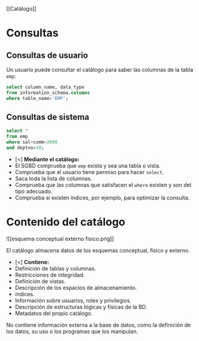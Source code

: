 [[Catálogo]]

# Consultas
## Consultas de usuario
Un usuario puede consultar el catálogo para saber las columnas de la tabla `emp`:
```sql
select column_name, data_type
from information_schema.columns
where table_name='EMP';
```

## Consultas de sistema
```sql
select *
from emp
where sal+comm>2000
and deptno=10;
```
+ [<] **Mediante el catálogo:**
+ El SGBD comprueba que `emp` exista y sea una tabla o vista.
+ Comprueba que el usuario tiene permiso para hacer `select`.
+ Saca toda la lista de columnas.
+ Comprueba que las columnas que satisfacen el `where` existen y son del tipo adecuado.
+ Comprueba si existen índices, por ejemplo, para optimizar la consulta.

# Contenido del catálogo
![[esquema conceptual externo fisico.png]]

El catálogo almacena datos de los esquemas conceptual, físico y externo.

+ [<] **Contiene:**
+ Definición de tablas y columnas.
+ Restricciones de integridad.
+ Definición de vistas.
+ Descripción de los espacios de almacenamiento.
+ índices.
+ Información sobre usuarios, roles y privilegios.
+ Descripción de estructuras lógicas y físicas de la BD.
+ Metadatos del propio catálogo.

No contiene información externa a la base de datos, como la definición de los datos, su uso o los programas que los manipulan.

